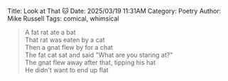 Title: Look at That 🐱
Date: 2025/03/19 11:31AM
Category: Poetry
Author: Mike Russell
Tags: comical, whimsical

> A fat rat ate a bat<br>
> That rat was eaten by a cat<br>
> Then a gnat flew by for a chat<br>
> The fat cat sat and said "What are you staring at?"<br>
> The gnat flew away after that, tipping his hat<br>
> He didn't want to end up flat